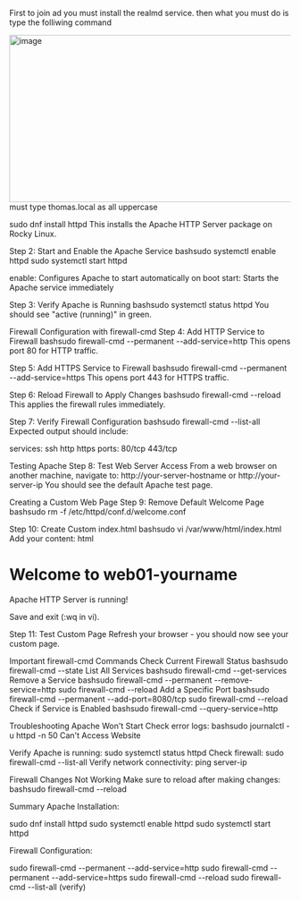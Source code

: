 First to join ad you must install the realmd service.
then what you must do is type the folliwing command 

<img width="545" height="299" alt="image" src="https://github.com/user-attachments/assets/8ddcf5df-ff7a-4f4c-b32a-4dd4d078432c" />
must type thomas.local as all uppercase


sudo dnf install httpd
This installs the Apache HTTP Server package on Rocky Linux.

Step 2: Start and Enable the Apache Service
bashsudo systemctl enable httpd
sudo systemctl start httpd

enable: Configures Apache to start automatically on boot
start: Starts the Apache service immediately


Step 3: Verify Apache is Running
bashsudo systemctl status httpd
You should see "active (running)" in green.

Firewall Configuration with firewall-cmd
Step 4: Add HTTP Service to Firewall
bashsudo firewall-cmd --permanent --add-service=http
This opens port 80 for HTTP traffic.

Step 5: Add HTTPS Service to Firewall
bashsudo firewall-cmd --permanent --add-service=https
This opens port 443 for HTTPS traffic.

Step 6: Reload Firewall to Apply Changes
bashsudo firewall-cmd --reload
This applies the firewall rules immediately.

Step 7: Verify Firewall Configuration
bashsudo firewall-cmd --list-all
Expected output should include:

services: ssh http https
ports: 80/tcp 443/tcp


Testing Apache
Step 8: Test Web Server Access
From a web browser on another machine, navigate to:
http://your-server-hostname
or
http://your-server-ip
You should see the default Apache test page.

Creating a Custom Web Page
Step 9: Remove Default Welcome Page
bashsudo rm -f /etc/httpd/conf.d/welcome.conf

Step 10: Create Custom index.html
bashsudo vi /var/www/html/index.html
Add your content:
html<h1>Welcome to web01-yourname</h1>
<p>Apache HTTP Server is running!</p>
Save and exit (:wq in vi).

Step 11: Test Custom Page
Refresh your browser - you should now see your custom page.

Important firewall-cmd Commands
Check Current Firewall Status
bashsudo firewall-cmd --state
List All Services
bashsudo firewall-cmd --get-services
Remove a Service
bashsudo firewall-cmd --permanent --remove-service=http
sudo firewall-cmd --reload
Add a Specific Port
bashsudo firewall-cmd --permanent --add-port=8080/tcp
sudo firewall-cmd --reload
Check if Service is Enabled
bashsudo firewall-cmd --query-service=http

Troubleshooting
Apache Won't Start
Check error logs:
bashsudo journalctl -u httpd -n 50
Can't Access Website

Verify Apache is running: sudo systemctl status httpd
Check firewall: sudo firewall-cmd --list-all
Verify network connectivity: ping server-ip

Firewall Changes Not Working
Make sure to reload after making changes:
bashsudo firewall-cmd --reload

Summary
Apache Installation:

sudo dnf install httpd
sudo systemctl enable httpd
sudo systemctl start httpd

Firewall Configuration:

sudo firewall-cmd --permanent --add-service=http
sudo firewall-cmd --permanent --add-service=https
sudo firewall-cmd --reload
sudo firewall-cmd --list-all (verify)
